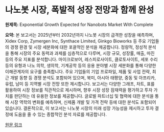# 나노봇 시장, 폭발적 성장 전망과 함께 완성

**원제목:** Exponential Growth Expected for Nanobots Market With Complete

**요약:** 본 보고서는 2025년부터 2032년까지 나노봇 시장의 급격한 성장을 예측하며, Xidex Corp, Zymergen Inc, Synthace Limited, Ginkgo Bioworks 등 주요 기업들의 경쟁 환경 및 시장 세분화에 대한 포괄적인 분석을 제공합니다.  정량적, 정성적 분석을 통해 시장의 주요 동력과 과제를 심층적으로 다루며, 시장 규모, 성장률, 매출, 마진 등의 주요 지표를 분석합니다.  마이크로보어, 레스피로사이트, 클로토사이트, 세포 수리 등의 유형과 나노 의학, 생의학, 기계공학 등의 응용 분야별 시장 세분화를 통해 다양한 이해관계자의 요구를 충족합니다.  주요 기업들의 기업 프로파일, 제품 및 사업 전략, 최근 개발 동향 등 경쟁 분석도 포함되어 있으며, 북미, 아시아 태평양, 중동 및 아프리카, 유럽, 남미 등 지역별 시장 전망 또한 제시합니다.  보고서는 다양한 그래프, 차트, 표를 활용하여 시장 정보를 직관적으로 제시하며, 향후 시장 성장 잠재력을 평가하고 투자 가치를 판단하는 데 유용한 정보를 제공합니다.  글로벌 파트너십 및 협력에 대한 분석을 통해 시장 역학의 변화를 예측하며, 신제품 개발 및 가격 전략 등에 대한 분석도 포함되어 있습니다.  결론적으로, 이 보고서는 나노봇 시장의 미래 성장 가능성을 제시하고 투자 결정에 도움을 줄 수 있는 종합적인 분석 자료를 제공합니다.

[원문 링크](https://www.openpr.com/news/4116548/exponential-growth-expected-for-nanobots-market-with-complete)
